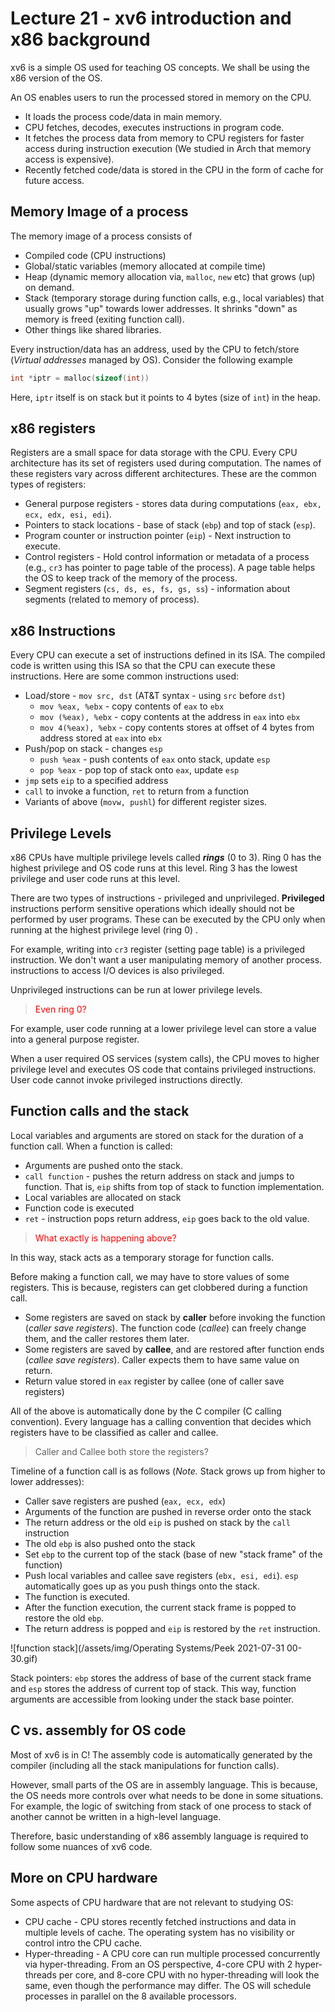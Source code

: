 # Lecture 21 - xv6 introduction and x86 background

xv6 is a simple OS used for teaching OS concepts. We shall be using the x86 version of the OS.

An OS enables users to run the processed stored in memory on the CPU.

- It loads the process code/data in main memory.
- CPU fetches, decodes, executes instructions in program code.
- It fetches the process data from memory to CPU registers for faster access during instruction execution (We studied in Arch that memory access is expensive).
- Recently fetched code/data is stored in the CPU in the form of cache for future access.

## Memory Image of a process

The memory image of a process consists of

- Compiled code (CPU instructions)
- Global/static variables (memory allocated at compile time)
- Heap (dynamic memory allocation via, `malloc`, `new` etc) that grows (up) on demand.
- Stack (temporary storage during function calls, e.g., local variables) that usually grows "up" towards lower addresses. It shrinks "down" as memory is freed (exiting function call).
- Other things like shared libraries.

Every instruction/data has an address, used by the CPU to fetch/store (*Virtual addresses* managed by OS). Consider the following example

```cpp
int *iptr = malloc(sizeof(int))
```

Here, `iptr` itself is on stack but it points to 4 bytes (size of `int`) in the heap.

## x86 registers

Registers are a small space for data storage with the CPU. Every CPU architecture has its set of registers used during computation. The names of these registers vary across different architectures. These are the common types of registers:

- General purpose registers - stores data during computations (`eax, ebx, ecx, edx, esi, edi`).
- Pointers to stack locations - base of stack (`ebp`) and top of stack (`esp`).
- Program counter or instruction pointer (`eip`) - Next instruction to execute.
- Control registers - Hold control information or metadata of a process (e.g., `cr3` has pointer to page table of the process). A page table helps the OS to keep track of the memory of the process.
- Segment registers (`cs, ds, es, fs, gs, ss`) - information about segments (related to memory of process).

## x86 Instructions

Every CPU can execute a set of instructions defined in its ISA. The compiled code is written using this ISA so that the CPU can execute these instructions. Here are some common instructions used:

- Load/store  - `mov src, dst` (AT&T syntax - using `src` before `dst`)
  - `mov %eax, %ebx` - copy contents of `eax` to `ebx` 
  - `mov (%eax), %ebx` - copy contents at the address in `eax` into `ebx`
  - `mov 4(%eax), %ebx` - copy contents stores at offset of 4 bytes from address stored at `eax` into `ebx`
- Push/pop on stack - changes `esp` 
  - `push %eax` - push contents of `eax` onto stack, update `esp`
  - `pop %eax` - pop top of stack onto `eax`, update `esp`
- `jmp` sets `eip` to a specified address
- `call` to invoke a function, `ret` to return from a function
- Variants of above (`movw, pushl`) for different register sizes.

## Privilege Levels

x86 CPUs have multiple privilege levels called ***rings*** (0 to 3). Ring 0 has the highest privilege and OS code runs at this level. Ring 3 has the lowest privilege and user code runs at this level. 

There are two types of instructions - privileged and unprivileged. **Privileged** instructions perform sensitive operations which ideally should not be performed by user programs. These can be executed by the CPU only when running at the highest privilege level (ring 0) .

For example, writing into `cr3` register (setting page table) is a privileged instruction. We don't want a user manipulating memory of another process. instructions to access I/O devices is also privileged.

Unprivileged instructions can be run at lower privilege levels. 

>  <span style ="color:red">Even ring 0?</span>

For example, user code running at a lower privilege level can store a value into a general purpose register. 

When a user required OS services (system calls), the CPU moves to higher privilege level and executes OS code that contains privileged instructions. User code cannot invoke privileged instructions directly.

## Function calls and the stack

Local variables and arguments are stored on stack for the duration of a function call.  When a function is called:

- Arguments are pushed onto the stack.
- `call function` -  pushes the return address on stack and jumps to function. That is, `eip` shifts from top of stack to function implementation.
- Local variables are allocated on stack
- Function code is executed
- `ret` - instruction pops return address, `eip` goes back to the old value.

>  <span style ="color:red">What exactly is happening above?</span> 

In this way, stack acts as a temporary storage for function calls.

Before making a function call, we may have to store values of some registers. This is because, registers can get clobbered during a function call.

- Some registers are saved on stack by **caller** before invoking the function (*caller save registers*). The function code (*callee*) can freely change them, and the caller restores them later.
- Some registers are saved by **callee**, and are restored after function ends (*callee save registers*). Caller expects them to have same value on return.
- Return value stored in `eax` register by callee (one of caller save registers)

All of the above is automatically done by the C compiler (C calling convention). Every language has a calling convention that decides which registers have to be classified as caller and callee.

> Caller and Callee both store the registers?

Timeline of a function call is as follows (*Note.* Stack grows up from higher to lower addresses):

- Caller save registers are pushed (`eax, ecx, edx`)
- Arguments of the function are pushed in reverse order onto the stack
- The return address or the old `eip` is pushed on stack by the `call` instruction
- The old `ebp` is also pushed onto the stack
- Set `ebp` to the current top of the stack (base of new "stack frame" of the function)
- Push local variables and callee save registers (`ebx, esi, edi`). `esp` automatically goes up as you push things onto the stack.
- The function is executed.
- After the function execution, the current stack frame is popped to restore the old `ebp`.
- The return address is popped and `eip` is restored by the `ret` instruction.

![function stack](/assets/img/Operating Systems/Peek 2021-07-31 00-30.gif)

Stack pointers: `ebp` stores the address of base of the current stack frame and `esp` stores the address of current top of stack. This way, function arguments are accessible from looking under the stack base pointer.

## C vs. assembly for OS code

Most of xv6 is in C! The assembly code is automatically generated by the compiler (including all the stack manipulations for function calls).

However, small parts of the OS are in assembly language. This is because, the OS needs more controls over what needs to be done in some situations. For example, the logic of switching from stack of one process to stack of another cannot be written in a high-level language.

Therefore, basic understanding of x86 assembly language is required to follow some nuances of xv6 code.

## More on CPU hardware

Some aspects of CPU hardware that are not relevant to studying OS:

- CPU cache - CPU stores recently fetched instructions and data in multiple levels of cache. The operating system has no visibility or control intro the CPU cache.
- Hyper-threading - A CPU core can run multiple processed concurrently via hyper-threading. From an OS perspective, 4-core CPU with 2 hyper-threads per core, and 8-core CPU with no hyper-threading will look the same, even though the performance may differ. The OS will schedule processes in parallel on the 8 available processors.